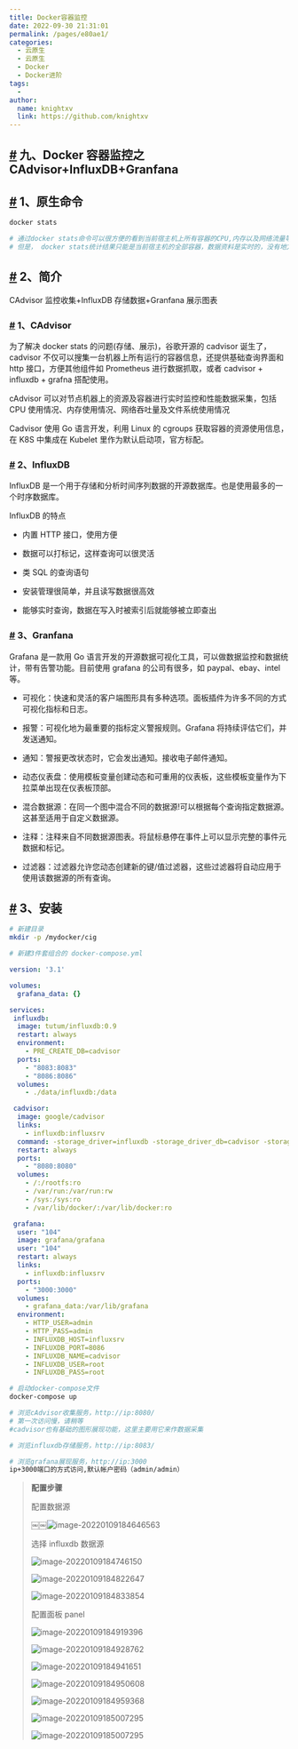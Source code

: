 ```yaml
---
title: Docker容器监控
date: 2022-09-30 21:31:01
permalink: /pages/e80ae1/
categories:
  - 云原生
  - 云原生
  - Docker
  - Docker进阶
tags:
  - 
author: 
  name: knightxv
  link: https://github.com/knightxv
---
```

## [#](#九、docker容器监控之cadvisor-influxdb-granfana) 九、Docker 容器监控之 CAdvisor+InfluxDB+Granfana

## [#](#_1、原生命令) 1、原生命令

```sh
docker stats

# 通过docker stats命令可以很方便的看到当前宿主机上所有容器的CPU,内存以及网络流量等数据， 一般小公司够用了。。。。
# 但是， docker stats统计结果只能是当前宿主机的全部容器，数据资料是实时的，没有地方存储、没有健康指标过线预警等功能
```

## [#](#_2、简介) 2、简介

CAdvisor 监控收集+InfluxDB 存储数据+Granfana 展示图表

### [#](#_1、cadvisor) 1、CAdvisor

为了解决 docker stats 的问题(存储、展示)，谷歌开源的 cadvisor 诞生了，cadvisor 不仅可以搜集一台机器上所有运行的容器信息，还提供基础查询界面和 http 接口，方便其他组件如 Prometheus 进行数据抓取，或者 cadvisor + influxdb + grafna 搭配使用。

cAdvisor 可以对节点机器上的资源及容器进行实时监控和性能数据采集，包括 CPU 使用情况、内存使用情况、网络吞吐量及文件系统使用情况

Cadvisor 使用 Go 语言开发，利用 Linux 的 cgroups 获取容器的资源使用信息，在 K8S 中集成在 Kubelet 里作为默认启动项，官方标配。

### [#](#_2、influxdb) 2、InfluxDB

InfluxDB 是一个用于存储和分析时间序列数据的开源数据库。也是使用最多的一个时序数据库。

InfluxDB 的特点

-   内置 HTTP 接口，使用方便

-   数据可以打标记，这样查询可以很灵活

-   类 SQL 的查询语句

-   安装管理很简单，并且读写数据很高效

-   能够实时查询，数据在写入时被索引后就能够被立即查出

### [#](#_3、granfana) 3、Granfana

Grafana 是一款用 Go 语言开发的开源数据可视化工具，可以做数据监控和数据统计，带有告警功能。目前使用 grafana 的公司有很多，如 paypal、ebay、intel 等。

-   可视化：快速和灵活的客户端图形具有多种选项。面板插件为许多不同的方式可视化指标和日志。

-   报警：可视化地为最重要的指标定义警报规则。Grafana 将持续评估它们，并发送通知。

-   通知：警报更改状态时，它会发出通知。接收电子邮件通知。

-   动态仪表盘：使用模板变量创建动态和可重用的仪表板，这些模板变量作为下拉菜单出现在仪表板顶部。

-   混合数据源：在同一个图中混合不同的数据源!可以根据每个查询指定数据源。这甚至适用于自定义数据源。

-   注释：注释来自不同数据源图表。将鼠标悬停在事件上可以显示完整的事件元数据和标记。

-   过滤器：过滤器允许您动态创建新的键/值过滤器，这些过滤器将自动应用于使用该数据源的所有查询。

## [#](#_3、安装) 3、安装

```sh
# 新建目录
mkdir -p /mydocker/cig

# 新建3件套组合的 docker-compose.yml
```

```yaml
version: '3.1'

volumes:
  grafana_data: {}

services:
 influxdb:
  image: tutum/influxdb:0.9
  restart: always
  environment:
    - PRE_CREATE_DB=cadvisor
  ports:
    - "8083:8083"
    - "8086:8086"
  volumes:
    - ./data/influxdb:/data

 cadvisor:
  image: google/cadvisor
  links:
    - influxdb:influxsrv
  command: -storage_driver=influxdb -storage_driver_db=cadvisor -storage_driver_host=influxsrv:8086
  restart: always
  ports:
    - "8080:8080"
  volumes:
    - /:/rootfs:ro
    - /var/run:/var/run:rw
    - /sys:/sys:ro
    - /var/lib/docker/:/var/lib/docker:ro

 grafana:
  user: "104"
  image: grafana/grafana
  user: "104"
  restart: always
  links:
    - influxdb:influxsrv
  ports:
    - "3000:3000"
  volumes:
    - grafana_data:/var/lib/grafana
  environment:
    - HTTP_USER=admin
    - HTTP_PASS=admin
    - INFLUXDB_HOST=influxsrv
    - INFLUXDB_PORT=8086
    - INFLUXDB_NAME=cadvisor
    - INFLUXDB_USER=root
    - INFLUXDB_PASS=root
```

```sh
# 启动docker-compose文件
docker-compose up
```

```sh
# 浏览cAdvisor收集服务，http://ip:8080/
# 第一次访问慢，请稍等
#cadvisor也有基础的图形展现功能，这里主要用它来作数据采集

# 浏览influxdb存储服务，http://ip:8083/

# 浏览grafana展现服务，http://ip:3000
ip+3000端口的方式访问,默认帐户密码（admin/admin）
```

> **配置步骤**
>
> 配置数据源
>
> ￼￼![image-20220109184646563](https://cdn.statically.io/gh/knightxv/image-hosting@master/20230116/9-1.4uafrxnl2so0.webp)
>
> 选择 influxdb 数据源
>
> ![image-20220109184746150](https://cdn.statically.io/gh/knightxv/image-hosting@master/20230116/9-2.1wvmvlv2740w.webp)
>
> ![image-20220109184822647](https://cdn.statically.io/gh/knightxv/image-hosting@master/20230116/9-3.2c3zc2od09og.webp)
>
> ![image-20220109184833854](https://cdn.statically.io/gh/knightxv/image-hosting@master/20230116/9-4.50vmyuvjpjk0.webp)
>
> 配置面板 panel
>
> ![image-20220109184919396](https://cdn.statically.io/gh/knightxv/image-hosting@master/20230116/9-5.5g4dlrfpr000.webp)
>
> ![image-20220109184928762](https://cdn.statically.io/gh/knightxv/image-hosting@master/20230116/9-6.5j285t9cz3s0.webp)
>
> ![image-20220109184941651](https://cdn.statically.io/gh/knightxv/image-hosting@master/20230116/9-7.5qqt8h42o180.webp)
>
> ![image-20220109184950608](https://cdn.statically.io/gh/knightxv/image-hosting@master/20230116/9-8.96k5y2gefjs.webp)
>
> ![image-20220109184959368](https://cdn.statically.io/gh/knightxv/image-hosting@master/20230116/9-9.4gv2tmzfbfg0.webp)
>
> ![image-20220109185007295](https://cdn.statically.io/gh/knightxv/image-hosting@master/20230116/9-10.2t5lxjfyag60.webp)
>
> ![image-20220109185007295](https://cdn.statically.io/gh/knightxv/image-hosting@master/20230116/4-11.5yrsxwz3sms0.webp)
